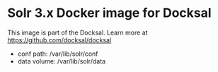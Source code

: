 # Solr 3.x Docker image for Docksal

This image is part of the Docksal.
Learn more at https://github.com/docksal/docksal

- conf path: /var/lib/solr/conf
- data volume: /var/lib/solr/data

